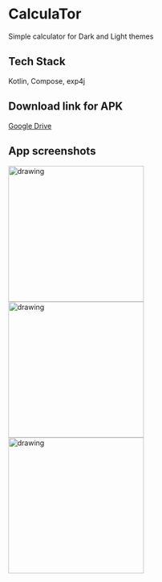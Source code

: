 # CalculaTor

Simple calculator for Dark and Light themes

## Tech Stack

Kotlin, Compose, exp4j

## Download link for APK
[Google Drive](https://drive.google.com/drive/folders/1Vhnb5mYTlG5G74mu29ugbokJf0gRrair?usp=sharing)

## App screenshots
<img src="https://user-images.githubusercontent.com/43218153/192092694-fe71c940-00e3-462f-9847-8ce5a9e3cd44.jpg" alt="drawing" width="270"/>     <img src="https://user-images.githubusercontent.com/43218153/192145303-233d5314-1e67-4f7d-81c7-2105ce1985fd.jpg" alt="drawing" width="270"/>     <img src="https://user-images.githubusercontent.com/43218153/192092696-d3e01f5d-04f3-48cc-8194-1d3dd9e73098.jpg" alt="drawing" width="270"/>
